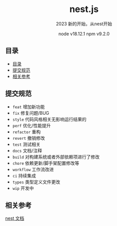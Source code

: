 <div align="center">
  <h1>nest.js</h1>
  <p>2023 新的开始，从nest开始</p>
  <p>node v18.12.1 npm v9.2.0</p>
</div>

## 目录

- [目录](#目录)
- [提交规范](#提交规范)
- [相关参考](#相关参考)

## 提交规范

- `feat` 增加新功能
- `fix` 修复问题/BUG
- `style` 代码风格相关无影响运行结果的
- `perf` 优化/性能提升
- `refactor` 重构
- `revert` 撤销修改
- `test` 测试相关
- `docs` 文档/注释
- `build` 对构建系统或者外部依赖项进行了修改
- `chore` 依赖更新/脚手架配置修改等
- `workflow` 工作流改进
- `ci` 持续集成
- `types` 类型定义文件更改
- `wip` 开发中

## 相关参考

[nest 文档](https://docs.nestjs.cn/)
